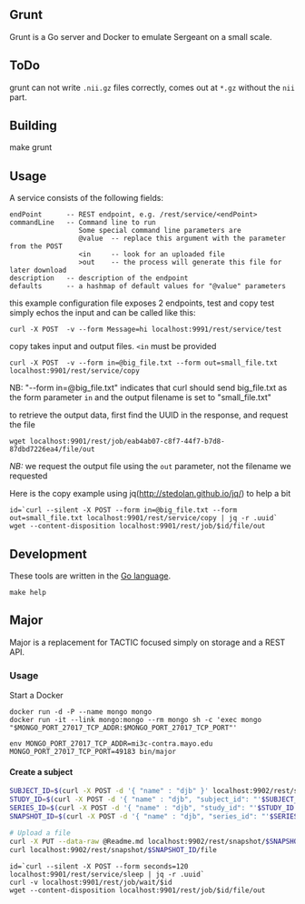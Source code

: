 ## Grunt

Grunt is a Go server and Docker to emulate Sergeant on a small scale.


## ToDo

grunt can not write `.nii.gz` files correctly, comes out at `*.gz` without the `nii` part.

## Building

make grunt

## Usage

A service consists of the following fields:

```
endPoint      -- REST endpoint, e.g. /rest/service/<endPoint>
commandLine   -- Command line to run
                 Some special command line parameters are
                 @value  -- replace this argument with the parameter from the POST
                 <in     -- look for an uploaded file
                 >out    -- the process will generate this file for later download
description   -- description of the endpoint
defaults      -- a hashmap of default values for "@value" parameters
```

this example configuration file exposes 2 endpoints, test and copy
test simply echos the input and can be called like this:

```
curl -X POST  -v --form Message=hi localhost:9991/rest/service/test
```

copy takes input and output files.  `<in` must be provided

```
curl -X POST  -v --form in=@big_file.txt --form out=small_file.txt localhost:9901/rest/service/copy
```

NB: "--form in=@big_file.txt" indicates that curl should send big_file.txt as the form parameter `in`
and the output filename is set to "small_file.txt"

to retrieve the output data, first find the UUID in the response, and request the file

```
wget localhost:9901/rest/job/eab4ab07-c8f7-44f7-b7d8-87dbd7226ea4/file/out
```

*NB:* we request the output file using the `out` parameter, not the filename we requested

Here is the copy example using jq(http://stedolan.github.io/jq/) to help a bit

```
id=`curl --silent -X POST --form in=@big_file.txt --form out=small_file.txt localhost:9901/rest/service/copy | jq -r .uuid`
wget --content-disposition localhost:9901/rest/job/$id/file/out
```


## Development

These tools are written in the [Go language](https://golang.org/).

```
make help
```


## Major

Major is a replacement for TACTIC focused simply on storage and a REST API.

### Usage

Start a Docker

```
docker run -d -P --name mongo mongo
docker run -it --link mongo:mongo --rm mongo sh -c 'exec mongo "$MONGO_PORT_27017_TCP_ADDR:$MONGO_PORT_27017_TCP_PORT"'
```


```
env MONGO_PORT_27017_TCP_ADDR=mi3c-contra.mayo.edu MONGO_PORT_27017_TCP_PORT=49183 bin/major 
```


#### Create a subject

```bash
SUBJECT_ID=$(curl -X POST -d '{ "name" : "djb" }' localhost:9902/rest/subject | jq --raw-output .id)
STUDY_ID=$(curl -X POST -d '{ "name" : "djb", "subject_id": "'$SUBJECT_ID'" }' localhost:9902/rest/study | jq --raw-output .id)
SERIES_ID=$(curl -X POST -d '{ "name" : "djb", "study_id": "'$STUDY_ID'" }' localhost:9902/rest/series | jq --raw-output .id)
SNAPSHOT_ID=$(curl -X POST -d '{ "name" : "djb", "series_id": "'$SERIES_ID'" }' localhost:9902/rest/snapshot | jq --raw-output .id)

# Upload a file
curl -X PUT --data-raw @Readme.md localhost:9902/rest/snapshot/$SNAPSHOT_ID/file
curl localhost:9902/rest/snapshot/$SNAPSHOT_ID/file
```

```
id=`curl --silent -X POST --form seconds=120 localhost:9901/rest/service/sleep | jq -r .uuid`
curl -v localhost:9901/rest/job/wait/$id
wget --content-disposition localhost:9901/rest/job/$id/file/out
```
